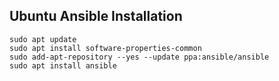 ## Ubuntu Ansible Installation
```
sudo apt update
sudo apt install software-properties-common
sudo add-apt-repository --yes --update ppa:ansible/ansible
sudo apt install ansible
```
